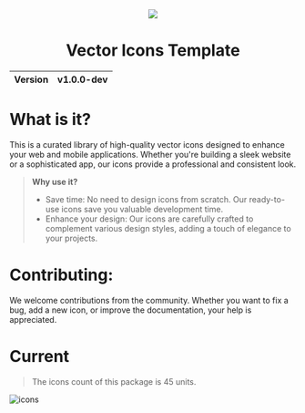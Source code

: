 <div align="center">
  <img src="https://github.com/user-attachments/assets/70bf9dc7-bda8-47bd-9b68-c2dfe553bab1">
  <h1>Vector Icons Template</h1>
  <table>
        <thead>
          <tr>
            <th>Version</th>
            <th>v1.0.0-dev</th>
          </tr>
        </tbody>
    </table>
</div>

# What is it?
This is a curated library of high-quality vector icons designed to enhance your web and mobile applications. Whether you're building a sleek website or a sophisticated app, our icons provide a professional and consistent look.

> __Why use it?__
> - Save time: No need to design icons from scratch. Our ready-to-use icons save you valuable development time.
> - Enhance your design: Our icons are carefully crafted to complement various design styles, adding a touch of elegance to your projects.

# Contributing:
We welcome contributions from the community. Whether you want to fix a bug, add a new icon, or improve the documentation, your help is appreciated.

# Current
> The icons count of this package is 45 units.

![icons](https://github.com/user-attachments/assets/5583b8ee-cbe2-4af7-bdc1-5dac4a6fd694)
